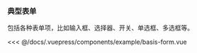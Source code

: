 ### 典型表单
包括各种表单项，比如输入框、选择器、开关、单选框、多选框等。

<example-basis-form/>

<<< @/docs/.vuepress/components/example/basis-form.vue